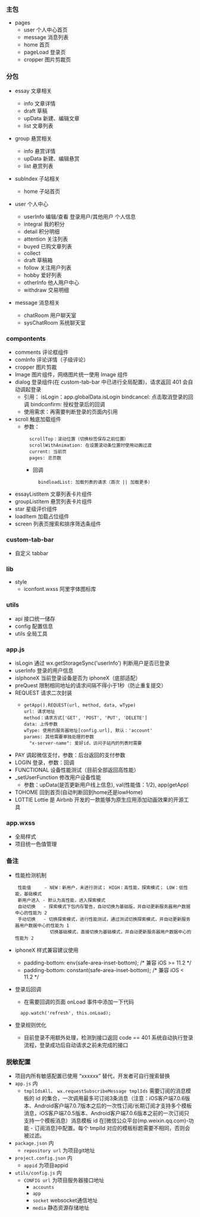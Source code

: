 <!-- 页面路径 -->
### 主包
  - pages      
    - user     个人中心首页
    - message  消息列表
    - home     首页
    - pageLoad 登录页
    - cropper  图片剪裁页

### 分包 
  - essay     文章相关
    -  info    文章详情
    -  draft   草稿
    -  upData  新建、编辑文章
    -  list    文章列表

  - group     悬赏相关
    -  info    悬赏详情
    -  upData  新建、编辑悬赏
    -  list    悬赏列表
  
  - subIndex  子站相关
    -  home    子站首页

  - user      个人中心
    - userInfo  编辑/查看 登录用户/其他用户 个人信息
    - integral  我的积分
    - detail    积分明细
    - attention 关注列表
    - buyed     已购文章列表
    - collect  
    - draft     草稿箱 
    - follow    关注用户列表
    - hobby     爱好列表
    - otherInfo 他人用户中心
    - withdraw  交易明细

  - message   消息相关
    - chatRoom    用户聊天室
    - sysChatRoom 系统聊天室

### compontents
  - comments  评论框组件
  - comInfo   评论详情（子级评论）
  - cropper   图片剪裁
  - Image     图片组件，网络图片统一使用 Image 组件
  - dialog    登录组件(在 custom-tab-bar 中已进行全局配置)，请求返回 401 会自动调起登录
      - 引用：<wxc-dialog wx:if="{{!isLogin}}" class="wxc-dialog" bindcancel="onCancel" bindconfirm="onLoad"></wxc-dialog>
          isLogin：app.globalData.isLogin
          bindcancel: 点击取消登录的回调
          bindconfirm: 授权登录后的回调
      - 使用需求：再需要判断登录的页面内引用
  - scroll    触底加载组件
      - 参数：
        ```
          scrollTop：滚动位置（切换标签保存之前位置）
          scrollWithAnimation: 在设置滚动条位置时使用动画过渡
          current: 当前页
          pages: 总页数
        ```
        - 回调
          ```
            bindloadList: 加载列表的请求（首次 || 加载更多）
          ```
  - essayListItem 文章列表卡片组件
  - groupListItem 悬赏列表卡片组件
  - star       星级评价组件
  - loadItem   加载占位组件
  - screen    列表页搜索和排序筛选条组件

### custom-tab-bar
  - 自定义 tabbar

### lib
  - style
      - iconfont.wxss 阿里字体图标库
  
### utils
  - api       接口统一储存
  - config    配置信息
  - utils     全局工具

### app.js
  - isLogin   通过 wx.getStorageSync('userInfo') 判断用户是否已登录
  - userInfo  登录的用户信息
  - isIphoneX 当前登录设备是否为 iphoneX（底部适配）
  - preQuest  限制相同地址的请求间隔不得小于1秒（防止重复提交）
  - REQUEST   请求二次封装
      - ```
        getApp().REQUEST(url, method, data, wType)
        url: 请求地址
        method：请求方式['GET', 'POST', 'PUT', 'DELETE']
        data: 上传参数
        wType: 使用的服务器地址[config.url], 默认：'account'
        params: 其他需要单独处理的参数
          "x-server-name": 爱好id，访问子站内的列表时需要
        ```
  - PAY       调起微信支付，参数：后台返回的支付参数
  - LOGIN     登录，参数：回调
  - FUNCTIONAL 设备性能测试（目前全部返回高性能）
  - _setUserFunction  修改用户设备性能
      - 参数：upData(是否更新用户线上信息), val(性能值：1/2), app(getApp)
  - TOHOME      回到首页(自动判断回到home还是lowHome)
  - LOTTIE    Lottie 是 Airbnb 开发的一款能够为原生应用添加动画效果的开源工具

### app.wxss
  - 全局样式
  - 项目统一色值管理

### 备注
  - 性能检测机制
    ```
     性能值     - NEW：新用户，未进行测试； HIGH：高性能，探索模式； LOW：低性能，基础模式 
     新用户进入 - 默认为高性能，进入探索模式
     自动切换   - 探索模式下包内存警告，自动切换为基础版，并自动更新服务器用户数据中心的性能为 2 
     手动切换   - 切换探索模式，进行性能测试，通过测试切换探索模式，并自动更新服务器用户数据中心的性能为 1
                 切换基础模式，直接切换为基础模式，并自动更新服务器用户数据中心的性能为 2
    ```

  - iphoneX 样式兼容建议使用
      - padding-bottom: env(safe-area-inset-bottom); /* 兼容 iOS >= 11.2 */
      - padding-bottom: constant(safe-area-inset-bottom); /* 兼容 iOS < 11.2 */
  - 登录后回调
      - 在需要回调的页面 onLoad 事件中添加一下代码
      ```
        app.watch('refresh', this.onLoad);
      ```

  - 登录规则优化
      - 目前登录不用额外处理，检测到接口返回 code == 401 系统自动执行登录流程，登录成功后自动请求之前未完成的接口
      
### 脱敏配置
  - 项目内所有敏感配置已使用 “xxxxxx” 替代，开发者可自行搜索替换
  - `app.js` 内 
    - `tmplIdsAll`、 `wx.requestSubscribeMessage tmplIds` 需要订阅的消息模板的 id 的集合，一次调用最多可订阅3条消息（注意：iOS客户端7.0.6版本、Android客户端7.0.7版本之后的一次性订阅/长期订阅才支持多个模板消息，iOS客户端7.0.5版本、Android客户端7.0.6版本之前的一次订阅只支持一个模板消息）消息模板 id 在[微信公众平台(mp.weixin.qq.com)-功能 - 订阅消息]中配置。每个 tmplId 对应的模板标题需要不相同，否则会被过滤。
  - `package.json` 内 
    - `repository url` 为项目git地址
  - `project.config.json` 内 
    - `appid` 为项目appid
  - `utils/config.js` 内 
    - `CONFIG url` 为项目服务器接口地址
      - `accounts`  
      - `app`       
      - `socket`    websocket通信地址
      - `media`     静态资源存储地址